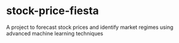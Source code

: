 # stock-price-fiesta
A project to forecast stock prices and identify market regimes using advanced machine learning techniques
